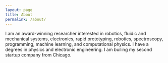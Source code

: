 ```yaml
---
layout: page
title: About
permalink: /about/
---
```


I am an award-winning researcher interested in robotics, fluidic and mechanical systems, electronics, rapid prototyping, robotics, spectroscopy, programming, machine learning, and computational physics.
I have a degrees in physics and electronic engineering.
I am builing my second startup company from Chicago.